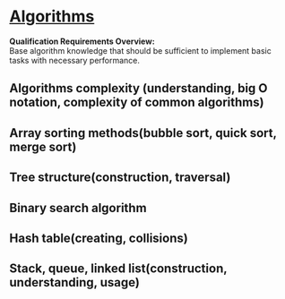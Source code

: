 # [Algorithms](https://confluence.softserveinc.com/display/AbilitonKnowledgeModel/Algorithms)

__Qualification Requirements Overview:__  
Base algorithm knowledge that should be sufficient to implement basic tasks with necessary performance.


## Algorithms complexity (understanding, big O notation, complexity of common algorithms)


## Array sorting methods(bubble sort, quick sort, merge sort)


## Tree structure(construction, traversal)


## Binary search algorithm	


## Hash table(creating, collisions)


## Stack, queue, linked list(construction, understanding, usage)

